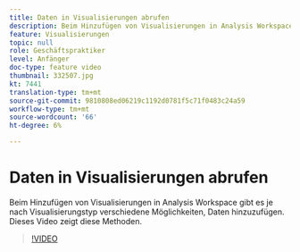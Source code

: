 ```yaml
---
title: Daten in Visualisierungen abrufen
description: Beim Hinzufügen von Visualisierungen in Analysis Workspace gibt es je nach Visualisierungstyp verschiedene Möglichkeiten, Daten hinzuzufügen. Dieses Video zeigt diese Methoden.
feature: Visualisierungen
topic: null
role: Geschäftspraktiker
level: Anfänger
doc-type: feature video
thumbnail: 332507.jpg
kt: 7441
translation-type: tm+mt
source-git-commit: 9810808ed06219c1192d0781f5c71f0483c24a59
workflow-type: tm+mt
source-wordcount: '66'
ht-degree: 6%

---
```



# Daten in Visualisierungen abrufen

Beim Hinzufügen von Visualisierungen in Analysis Workspace gibt es je nach Visualisierungstyp verschiedene Möglichkeiten, Daten hinzuzufügen. Dieses Video zeigt diese Methoden.

>[!VIDEO](https://video.tv.adobe.com/v/332507/?quality=12&learn=on)
